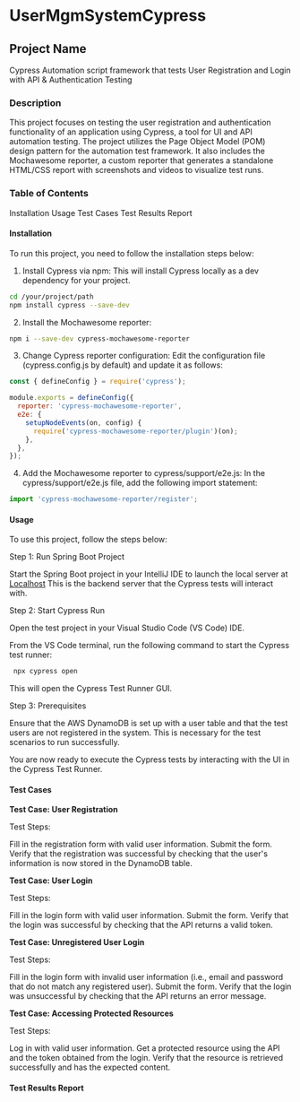 # UserMgmSystemCypress

## Project Name
Cypress Automation script framework that tests
User Registration and Login with API & Authentication Testing

### Description
This project focuses on testing the user registration and authentication functionality of an application using Cypress, a tool for UI and API automation testing. The project utilizes the Page Object Model (POM) design pattern for the automation test framework. It also includes the Mochawesome reporter, a custom reporter that generates a standalone HTML/CSS report with screenshots and videos to visualize test runs.

### Table of Contents
Installation
Usage
Test Cases
Test Results Report


#### Installation
To run this project, you need to follow the installation steps below:

1. Install Cypress via npm: This will install Cypress locally as a dev dependency for your project.

```bash
cd /your/project/path
npm install cypress --save-dev
```
2. Install the Mochawesome reporter:

```bash
npm i --save-dev cypress-mochawesome-reporter
```
3. Change Cypress reporter configuration:
Edit the configuration file (cypress.config.js by default) and update it as follows:

```Javascript
const { defineConfig } = require('cypress');

module.exports = defineConfig({
  reporter: 'cypress-mochawesome-reporter',
  e2e: {
    setupNodeEvents(on, config) {
      require('cypress-mochawesome-reporter/plugin')(on);
    },
  },
});

```
4. Add the Mochawesome reporter to cypress/support/e2e.js:
In the cypress/support/e2e.js file, add the following import statement:

```Javascript
import 'cypress-mochawesome-reporter/register';

```
#### Usage
To use this project, follow the steps below:

Step 1: Run Spring Boot Project

Start the Spring Boot project in your IntelliJ IDE to launch the local server at [Localhost](http://localhost:8080/) This is the backend server that the Cypress tests will interact with.

Step 2: Start Cypress Run

Open the test project in your Visual Studio Code (VS Code) IDE.

From the VS Code terminal, run the following command to start the Cypress test runner:
```bash
 npx cypress open
```
This will open the Cypress Test Runner GUI.

Step 3: Prerequisites

Ensure that the AWS DynamoDB is set up with a user table and that the test users are not registered in the system. This is necessary for the test scenarios to run successfully.

You are now ready to execute the Cypress tests by interacting with the UI in the Cypress Test Runner.

#### Test Cases


**Test Case: User Registration**

Test Steps:

Fill in the registration form with valid user information.
Submit the form.
Verify that the registration was successful by checking that the user's information is now stored in the DynamoDB table.

**Test Case: User Login**

Test Steps:

Fill in the login form with valid user information.
Submit the form.
Verify that the login was successful by checking that the API returns a valid token.

**Test Case: Unregistered User Login**

Test Steps:

Fill in the login form with invalid user information (i.e., email and password that do not match any registered user).
Submit the form.
Verify that the login was unsuccessful by checking that the API returns an error message.

**Test Case: Accessing Protected Resources**

Test Steps:

Log in with valid user information.
Get a protected resource using the API and the token obtained from the login.
Verify that the resource is retrieved successfully and has the expected content.

#### Test Results Report









